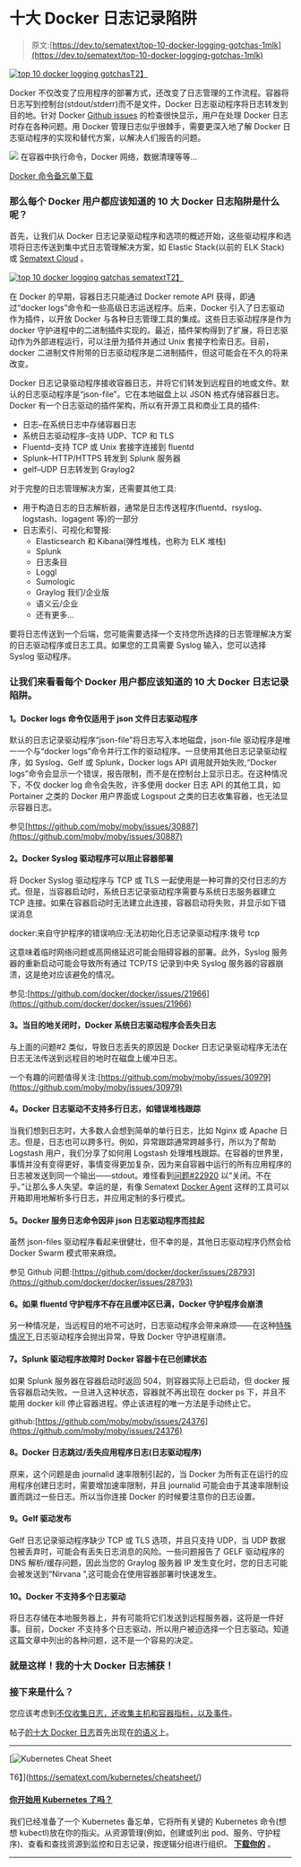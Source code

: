 # 十大 Docker 日志记录陷阱

> 原文:[https://dev.to/sematext/top-10-docker-logging-gotchas-1mlk](https://dev.to/sematext/top-10-docker-logging-gotchas-1mlk)

[![top 10 docker logging gotchas](img/f00100683093d639224ab243aa60d469.png)T2】](https://res.cloudinary.com/practicaldev/image/fetch/s--OxNZdF8Z--/c_limit%2Cf_auto%2Cfl_progressive%2Cq_auto%2Cw_880/https://sematext.com/wp-content/uploads/2018/01/top-10-docker-logging-gotchas.jpg)

Docker 不仅改变了应用程序的部署方式，还改变了日志管理的工作流程。容器将日志写到控制台(stdout/stderr)而不是文件，Docker 日志驱动程序将日志转发到目的地。针对 Docker [Github issues](https://github.com/moby/moby/labels/area%2Flogging) 的检查很快显示，用户在处理 Docker 日志时存在各种问题。用 Docker 管理日志似乎很棘手，需要更深入地了解 Docker 日志驱动程序的实现和替代方案，以解决人们报告的问题。

[![](img/30d3ac347c43cdf9f2506b0418bbd7ae.png)](https://res.cloudinary.com/practicaldev/image/fetch/s--QkpkIsGv--/c_limit%2Cf_auto%2Cfl_progressive%2Cq_auto%2Cw_880/https://sematext.com/wp-content/uploads/2018/06/docker.svg) 在容器中执行命令，Docker 网络，数据清理等等…

[Docker 命令备忘单下载](https://sematext.com/docker-commands-cheat-sheet/?utm_medium=blogpost&utm_source=devto&utm_campaign=top-10-docker-logging-gotchas&utm_content=blog-docker-commands-cheatsheet)

### **那么每个 Docker 用户都应该知道的 10 大 Docker 日志陷阱是什么呢？**

首先，让我们从 Docker 日志记录驱动程序和选项的概述开始，这些驱动程序和选项将日志传送到集中式日志管理解决方案，如 Elastic Stack(以前的 ELK Stack)或 [Sematext Cloud](https://sematext.com/cloud/) 。

[![top 10 docker logging gatchas sematext](img/bb5b37fcc66f4b84c09aa46bfb2c1074.png)T2】](https://res.cloudinary.com/practicaldev/image/fetch/s--8AwvesWp--/c_limit%2Cf_auto%2Cfl_progressive%2Cq_auto%2Cw_880/https://sematext.com/wp-content/uploads/2018/01/top-10-docker-logging-gatchas-sematext.png)

在 Docker 的早期，容器日志只能通过 Docker remote API 获得，即通过“docker logs”命令和一些高级日志运送程序。后来，Docker 引入了日志驱动作为插件，以开放 Docker 与各种日志管理工具的集成。这些日志驱动程序是作为 docker 守护进程中的二进制插件实现的。最近，插件架构得到了扩展，将日志驱动作为外部进程运行，可以注册为插件并通过 Unix 套接字检索日志。目前，docker 二进制文件附带的日志驱动程序是二进制插件，但这可能会在不久的将来改变。

Docker 日志记录驱动程序接收容器日志，并将它们转发到远程目的地或文件。默认的日志驱动程序是“json-file”。它在本地磁盘上以 JSON 格式存储容器日志。Docker 有一个日志驱动的插件架构，所以有开源工具和商业工具的插件:

*   日志–在系统日志中存储容器日志
*   系统日志驱动程序–支持 UDP、TCP 和 TLS
*   Fluentd–支持 TCP 或 Unix 套接字连接到 fluentd
*   Splunk–HTTP/HTTPS 转发到 Splunk 服务器
*   gelf–UDP 日志转发到 Graylog2

对于完整的日志管理解决方案，还需要其他工具:

*   用于构造日志的日志解析器，通常是日志传送程序(fluentd、rsyslog、logstash、logagent 等)的一部分
*   日志索引、可视化和警报:
    *   Elasticsearch 和 Kibana(弹性堆栈，也称为 ELK 堆栈)
    *   Splunk
    *   日志条目
    *   Loggl
    *   Sumologic
    *   Graylog 我们/企业版
    *   语义云/企业
    *   还有更多…

要将日志传送到一个后端，您可能需要选择一个支持您所选择的日志管理解决方案的日志驱动程序或日志工具。如果您的工具需要 Syslog 输入，您可以选择 Syslog 驱动程序。

### 让我们来看看每个 Docker 用户都应该知道的 10 大 Docker 日志记录陷阱。

#### **1。Docker logs 命令仅适用于 json 文件日志驱动程序**

默认的日志记录驱动程序“json-file”将日志写入本地磁盘，json-file 驱动程序是唯一一个与“docker logs”命令并行工作的驱动程序。一旦使用其他日志记录驱动程序，如 Syslog、Gelf 或 Splunk，Docker logs API 调用就开始失败,“Docker logs”命令会显示一个错误，报告限制，而不是在控制台上显示日志。在这种情况下，不仅 docker log 命令会失败，许多使用 docker 日志 API 的其他工具，如 Portainer 之类的 Docker 用户界面或 Logspout 之类的日志收集容器，也无法显示容器日志。

参见[https://github.com/moby/moby/issues/30887](https://github.com/moby/moby/issues/30887)

#### **2。Docker Syslog 驱动程序可以阻止容器部署**

将 Docker Syslog 驱动程序与 TCP 或 TLS 一起使用是一种可靠的交付日志的方式。但是，当容器启动时，系统日志记录驱动程序需要与系统日志服务器建立 TCP 连接。如果在容器启动时无法建立此连接，容器启动将失败，并显示如下错误消息

docker:来自守护程序的错误响应:无法初始化日志记录驱动程序:拨号 tcp

这意味着临时网络问题或高网络延迟可能会阻碍容器的部署。此外，Syslog 服务器的重新启动可能会导致所有通过 TCP/TS 记录到中央 Syslog 服务器的容器崩溃，这是绝对应该避免的情况。

参见:[https://github.com/docker/docker/issues/21966](https://github.com/docker/docker/issues/21966)

#### **3。当目的地关闭时，Docker 系统日志驱动程序会丢失日志**

与上面的问题#2 类似，导致日志丢失的原因是 Docker 日志记录驱动程序无法在日志无法传送到远程目的地时在磁盘上缓冲日志。

一个有趣的问题值得关注:[https://github.com/moby/moby/issues/30979](https://github.com/moby/moby/issues/30979)

#### **4。Docker 日志驱动不支持多行日志，如错误堆栈跟踪**

当我们想到日志时，大多数人会想到简单的单行日志，比如 Nginx 或 Apache 日志。但是，日志也可以跨多行。例如，异常跟踪通常跨越多行，所以为了帮助 Logstash 用户，我们分享了如何用 Logstash 处理堆栈跟踪。在容器的世界里，事情并没有变得更好，事情变得更加复杂，因为来自容器中运行的所有应用程序的日志被发送到同一个输出——stdout。难怪看到[问题#22920](https://github.com/moby/moby/issues/22920) 以“关闭。不在乎。”让那么多人失望。幸运的是，有像 Sematext [Docker Agent](https://github.com/sematext/sematext-agent-docker) 这样的工具可以开箱即用地解析多行日志，并应用定制的多行模式。

#### **5。Docker 服务日志命令因非 json 日志驱动程序而挂起**

虽然 json-files 驱动程序看起来很健壮，但不幸的是，其他日志驱动程序仍然会给 Docker Swarm 模式带来麻烦。

参见 Github 问题:[https://github.com/docker/docker/issues/28793](https://github.com/docker/docker/issues/28793)

#### **6。如果 fluentd 守护程序不存在且缓冲区已满，Docker 守护程序会崩溃**

另一种情况是，当远程目的地不可达时，日志驱动程序会带来麻烦——在这种[特殊情况下](https://github.com/moby/moby/issues/32567),日志驱动程序会抛出异常，导致 Docker 守护进程崩溃。

#### **7。Splunk 驱动程序故障时 Docker 容器卡在已创建状态**

如果 Splunk 服务器在容器启动时返回 504，则容器实际上已启动，但 docker 报告容器启动失败。一旦进入这种状态，容器就不再出现在 docker ps 下，并且不能用 docker kill 停止容器进程。停止该进程的唯一方法是手动终止它。

github:[https://github.com/moby/moby/issues/24376](https://github.com/moby/moby/issues/24376)

#### **8。Docker 日志跳过/丢失应用程序日志(日志驱动程序)**

原来，这个问题是由 journalid 速率限制引起的，当 Docker 为所有正在运行的应用程序创建日志时，需要增加速率限制，并且 journalid 可能会由于其速率限制设置而跳过一些日志。所以当你连接 Docker 的时候要注意你的日志设置。

#### **9。Gelf 驱动发布**

Gelf 日志记录驱动程序缺少 TCP 或 TLS 选项，并且只支持 UDP，当 UDP 数据包被丢弃时，可能会有丢失日志消息的风险。一些问题报告了 GELF 驱动程序的 DNS 解析/缓存问题，因此当您的 Graylog 服务器 IP 发生变化时，您的日志可能会被发送到“Nirvana ”,这可能会在使用容器部署时快速发生。

#### **10。Docker 不支持多个日志驱动**

将日志存储在本地服务器上，并有可能将它们发送到远程服务器，这将是一件好事。目前，Docker 不支持多个日志驱动，所以用户被迫选择一个日志驱动。知道这篇文章中列出的各种问题，这不是一个容易的决定。

### **就是这样！我的十大 Docker 日志捕获！**

### 接下来是什么？

您应该考虑到[不仅收集日志，还收集主机和容器指标，以及事件](https://sematext.com/docker)。

帖子[的十大 Docker 日志](https://sematext.com/blog/top-10-docker-logging-gotchas/)首先出现在[的语义](https://sematext.com)上。

* * *

 [![Kubernetes Cheat Sheet](img/013cd5102fe572e01d24d71e957a2cd7.png "The Essential Kubernetes Cheat Sheet")

T6】](https://sematext.com/kubernetes/cheatsheet/)

#### [你开始用 Kubernetes 了吗？](https://sematext.com/kubernetes-cheat-sheet/)

我们已经准备了一个 Kubernetes 备忘单，它将所有关键的 Kubernetes 命令(想想 kubectl)放在你的指尖。从资源管理(例如，创建或列出 pod、服务、守护程序)、查看和查找资源到监控和日志记录，按逻辑分组进行组织。 [**下载你的**](https://sematext.com/kubernetes-cheat-sheet/) 。

* * *